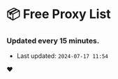 # :package: Free Proxy List
### Updated every 15 minutes.

- Last updated: `2024-07-17 11:54`

:heart:
